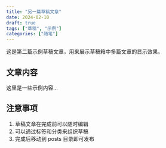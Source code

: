 ```yaml
---
title: "另一篇草稿文章"
date: 2024-02-10
draft: true
tags: ["草稿", "示例"]
categories: ["随笔"]
---
```


这是第二篇示例草稿文章，用来展示草稿箱中多篇文章的显示效果。

## 文章内容

这里是一些示例内容...

## 注意事项

1. 草稿文章在完成前可以随时编辑
2. 可以通过标签和分类来组织草稿
3. 完成后移动到 posts 目录即可发布 
